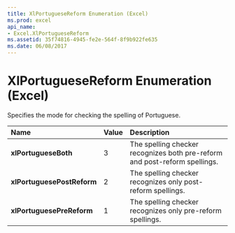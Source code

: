 ```yaml
---
title: XlPortugueseReform Enumeration (Excel)
ms.prod: excel
api_name:
- Excel.XlPortugueseReform
ms.assetid: 35f74816-4945-fe2e-564f-8f9b922fe635
ms.date: 06/08/2017
---
```



# XlPortugueseReform Enumeration (Excel)

Specifies the mode for checking the spelling of Portuguese.



|Name|Value|Description|
|:-----|:-----|:-----|
| **xlPortugueseBoth**|3|The spelling checker recognizes both pre-reform and post-reform spellings.|
| **xlPortuguesePostReform**|2|The spelling checker recognizes only post-reform spellings.|
| **xlPortuguesePreReform**|1|The spelling checker recognizes only pre-reform spellings.|


